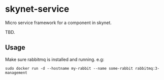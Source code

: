 # skynet-service

Micro service framework for a component in skynet.

TBD.

## Usage

Make sure rabbitmq is installed and running. e.g:

    sudo docker run -d --hostname my-rabbit --name some-rabbit rabbitmq:3-management
